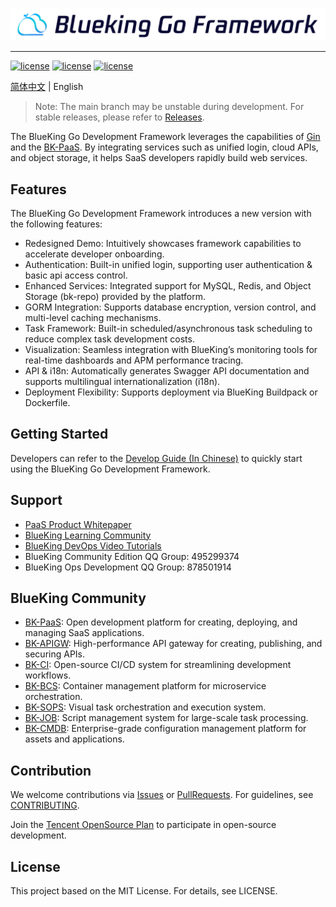 ![img](docs/resource/img/blueapps-go-en.png)

---  

[![license](https://img.shields.io/github/license/TencentBlueking/blueapps-go?color=brightgreen)](https://github.com/TencentBlueKing/blueapps-go/blob/main/LICENSE) [![license](https://img.shields.io/github/v/release/TencentBlueking/blueapps-go?color=brightgreen)](https://github.com/TencentBlueKing/blueapps-go/releases) [![license](https://img.shields.io/badge/PRs-welcome-brightgreen.svg)](https://github.com/TencentBlueking/blueapps-go/pulls)

[简体中文](README.md) | English

> Note: The main branch may be unstable during development. For stable releases, please refer to [Releases](https://github.com/TencentBlueKing/blueapps-go/releases).

The BlueKing Go Development Framework leverages the capabilities of [Gin](https://gin-gonic.com/en/docs/) and the [BK-PaaS](https://github.com/TencentBlueKing/blueking-paas). By integrating services such as unified login, cloud APIs, and object storage, it helps SaaS developers rapidly build web services.

## Features

The BlueKing Go Development Framework introduces a new version with the following features:

- Redesigned Demo: Intuitively showcases framework capabilities to accelerate developer onboarding.
- Authentication: Built-in unified login, supporting user authentication & basic api access control.
- Enhanced Services: Integrated support for MySQL, Redis, and Object Storage (bk-repo) provided by the platform.
- GORM Integration: Supports database encryption, version control, and multi-level caching mechanisms.
- Task Framework: Built-in scheduled/asynchronous task scheduling to reduce complex task development costs.
- Visualization: Seamless integration with BlueKing’s monitoring tools for real-time dashboards and APM performance tracing.
- API & i18n: Automatically generates Swagger API documentation and supports multilingual internationalization (i18n).
- Deployment Flexibility: Supports deployment via BlueKing Buildpack or Dockerfile.

## Getting Started

Developers can refer to the [Develop Guide (In Chinese)](docs/DEVELOP_GUIDE.md) to quickly start using the BlueKing Go Development Framework.

## Support

- [PaaS Product Whitepaper](https://bk.tencent.com/docs/markdown/ZH/PaaS/1.0/UserGuide/Overview/README.md)
- [BlueKing Learning Community](https://bk.tencent.com/s-mart/community)
- [BlueKing DevOps Video Tutorials](https://bk.tencent.com/s-mart/video)
- BlueKing Community Edition QQ Group: 495299374
- BlueKing Ops Development QQ Group: 878501914

## BlueKing Community

- [BK-PaaS](https://github.com/TencentBlueKing/blueking-paas): Open development platform for creating, deploying, and managing SaaS applications.
- [BK-APIGW](https://github.com/TencentBlueKing/blueking-apigateway): High-performance API gateway for creating, publishing, and securing APIs.
- [BK-CI](https://github.com/TencentBlueKing/bk-ci): Open-source CI/CD system for streamlining development workflows.
- [BK-BCS](https://github.com/TencentBlueKing/bk-bcs): Container management platform for microservice orchestration.
- [BK-SOPS](https://github.com/TencentBlueKing/bk-sops): Visual task orchestration and execution system.
- [BK-JOB](https://github.com/TencentBlueKing/bk-job): Script management system for large-scale task processing.
- [BK-CMDB](https://github.com/TencentBlueKing/bk-cmdb): Enterprise-grade configuration management platform for assets and applications.

## Contribution

We welcome contributions via [Issues](https://github.com/TencentBlueKing/blueapps-go/issues) or [PullRequests](https://github.com/TencentBlueKing/blueapps-go/pulls). For guidelines, see [CONTRIBUTING](docs/CONTRIBUTING_EN.md).

Join the [Tencent OpenSource Plan](https://opensource.tencent.com/contribution) to participate in open-source development.

## License

This project based on the MIT License. For details, see LICENSE.